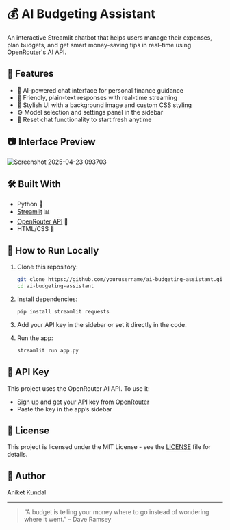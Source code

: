 # 💰 AI Budgeting Assistant

An interactive Streamlit chatbot that helps users manage their expenses, plan budgets, and get smart money-saving tips in real-time using OpenRouter's AI API.

## 🚀 Features

- 🤖 AI-powered chat interface for personal finance guidance
- 💬 Friendly, plain-text responses with real-time streaming
- 🎨 Stylish UI with a background image and custom CSS styling
- ⚙️ Model selection and settings panel in the sidebar
- 🧹 Reset chat functionality to start fresh anytime

## 📷 Interface Preview

![Screenshot 2025-04-23 093703](https://github.com/user-attachments/assets/a05a851e-9fa1-4198-8bfd-103d25f8168c)


## 🛠️ Built With

- Python 🐍
- [Streamlit](https://streamlit.io/) 📊
- [OpenRouter API](https://openrouter.ai/) 🔗
- HTML/CSS 🎨

## 📂 How to Run Locally

1. Clone this repository:
   ```bash
   git clone https://github.com/yourusername/ai-budgeting-assistant.git
   cd ai-budgeting-assistant
   ```

2. Install dependencies:
   ```bash
   pip install streamlit requests
   ```

3. Add your API key in the sidebar or set it directly in the code.

4. Run the app:
   ```bash
   streamlit run app.py
   ```

## 🔐 API Key

This project uses the OpenRouter AI API. To use it:

- Sign up and get your API key from [OpenRouter](https://openrouter.ai/keys)
- Paste the key in the app’s sidebar

## 📜 License

This project is licensed under the MIT License - see the [LICENSE](LICENSE) file for details.

## 🙋 Author

Aniket Kundal

---

> “A budget is telling your money where to go instead of wondering where it went.” – Dave Ramsey
